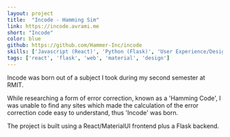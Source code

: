 ```yaml
---
layout: project
title:  "Incode - Hamming Sim"
link: https://incode.avrami.me
short: "Incode"
color: blue
github: https://github.com/Hammer-Inc/incode
skills: ['Javascript (React)', 'Python (Flask)', 'User Experience/Design (Material Design)', 'Education Design']
tags: ['react', 'flask', 'web', 'material', 'design']
---
```

Incode was born out of a subject I took during my second semester at RMIT.

While researching a form of error correction, known as a 'Hamming Code', I was unable to find any sites which made the calculation of the error
correction code easy to understand, thus 'Incode' was born.

The project is built using a React/MaterialUI frontend plus a Flask backend.
